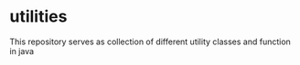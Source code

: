 utilities
=========

This repository serves as collection of different utility classes and function in java